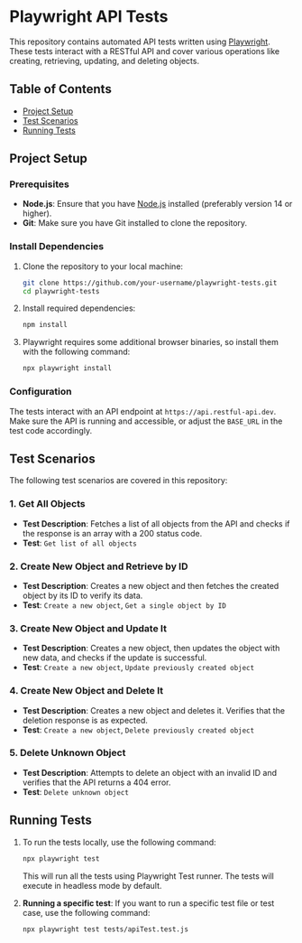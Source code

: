 # Playwright API Tests

This repository contains automated API tests written using [Playwright](https://playwright.dev/). These tests interact with a RESTful API and cover various operations like creating, retrieving, updating, and deleting objects.

## Table of Contents

- [Project Setup](#project-setup)
- [Test Scenarios](#test-scenarios)
- [Running Tests](#running-tests)

## Project Setup

### Prerequisites

- **Node.js**: Ensure that you have [Node.js](https://nodejs.org/) installed (preferably version 14 or higher).
- **Git**: Make sure you have Git installed to clone the repository.

### Install Dependencies

1. Clone the repository to your local machine:

    ```bash
    git clone https://github.com/your-username/playwright-tests.git
    cd playwright-tests
    ```

2. Install required dependencies:

    ```bash
    npm install
    ```

3. Playwright requires some additional browser binaries, so install them with the following command:

    ```bash
    npx playwright install
    ```

### Configuration

The tests interact with an API endpoint at `https://api.restful-api.dev`. Make sure the API is running and accessible, or adjust the `BASE_URL` in the test code accordingly.

## Test Scenarios

The following test scenarios are covered in this repository:

### 1. **Get All Objects**
- **Test Description**: Fetches a list of all objects from the API and checks if the response is an array with a 200 status code.
- **Test**: `Get list of all objects`

### 2. **Create New Object and Retrieve by ID**
- **Test Description**: Creates a new object and then fetches the created object by its ID to verify its data.
- **Test**: `Create a new object`, `Get a single object by ID`

### 3. **Create New Object and Update It**
- **Test Description**: Creates a new object, then updates the object with new data, and checks if the update is successful.
- **Test**: `Create a new object`, `Update previously created object`

### 4. **Create New Object and Delete It**
- **Test Description**: Creates a new object and deletes it. Verifies that the deletion response is as expected.
- **Test**: `Create a new object`, `Delete previously created object`

### 5. **Delete Unknown Object**
- **Test Description**: Attempts to delete an object with an invalid ID and verifies that the API returns a 404 error.
- **Test**: `Delete unknown object`

## Running Tests

1. To run the tests locally, use the following command:

    ```bash
    npx playwright test
    ```

   This will run all the tests using Playwright Test runner. The tests will execute in headless mode by default.

2. **Running a specific test**: If you want to run a specific test file or test case, use the following command:

    ```bash
    npx playwright test tests/apiTest.test.js
    ```
